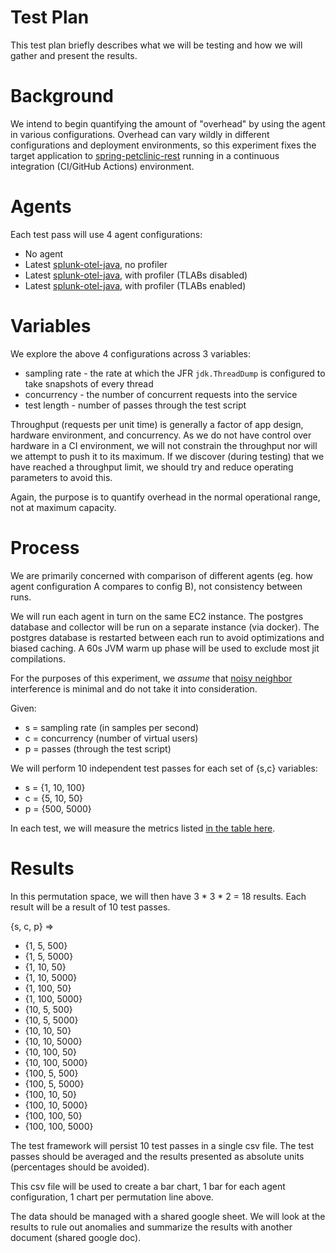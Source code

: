 # Test Plan

This test plan briefly describes what we will be testing and how we will 
gather and present the results.

# Background

We intend to begin quantifying the amount of "overhead" by using the agent in various configurations.
Overhead can vary wildly in different configurations and deployment environments, so this experiment 
fixes the target application to [spring-petclinic-rest](https://github.com/spring-petclinic/spring-petclinic-rest) 
running in a continuous integration (CI/GitHub Actions) environment.

# Agents

Each test pass will use 4 agent configurations:

* No agent
* Latest [splunk-otel-java](https://github.com/signalfx/splunk-otel-java), no profiler
* Latest [splunk-otel-java](https://github.com/signalfx/splunk-otel-java), with profiler (TLABs disabled)
* Latest [splunk-otel-java](https://github.com/signalfx/splunk-otel-java), with profiler (TLABs enabled)

# Variables

We explore the above 4 configurations across 3 variables:

* sampling rate - the rate at which the JFR `jdk.ThreadDump` is configured to take snapshots of every thread 
* concurrency - the number of concurrent requests into the service
* test length - number of passes through the test script

Throughput (requests per unit time) is generally a factor of app design, hardware environment, and concurrency.
As we do not have control over hardware in a CI environment, we will not constrain the throughput nor will
we attempt to push it to its maximum. If we discover (during testing) that we have reached a throughput
limit, we should try and reduce operating parameters to avoid this.

Again, the purpose is to quantify overhead in the normal operational range, not at maximum capacity.

# Process

We are primarily concerned with comparison of different agents (eg. how agent configuration A compares to config B),
not consistency between runs. 

We will run each agent in turn on the same EC2 instance. The postgres database and collector
will be run on a separate instance (via docker). The postgres database is restarted between each run to avoid optimizations
and biased caching. A 60s JVM warm up phase will be used to exclude most jit compilations.

For the purposes of this experiment, we _assume_ that [noisy neighbor](https://searchcloudcomputing.techtarget.com/definition/noisy-neighbor-cloud-computing-performance)
interference is minimal and do not take it into consideration.

Given:
* s = sampling rate (in samples per second)
* c = concurrency (number of virtual users)
* p = passes (through the test script)

We will perform 10 independent test passes for each set of {s,c} variables:

* s = {1, 10, 100} 
* c = {5, 10, 50}
* p = {500, 5000}

In each test, we will measure the metrics listed [in the table here](https://github.com/breedx-splk/opentelemetry-java-instrumentation/tree/main/benchmark-overhead#what-do-we-measure).

# Results

In this permutation space, we will then have 3 * 3 * 2 = 18 results. Each result will
be a result of 10 test passes.

{s, c, p} => 
* {1, 5, 500}
* {1, 5, 5000}
* {1, 10, 50}
* {1, 10, 5000}
* {1, 100, 50}
* {1, 100, 5000}
* {10, 5, 500}
* {10, 5, 5000}
* {10, 10, 50}
* {10, 10, 5000}
* {10, 100, 50}
* {10, 100, 5000}
* {100, 5, 500}
* {100, 5, 5000}
* {100, 10, 50}
* {100, 10, 5000}
* {100, 100, 50}
* {100, 100, 5000}

The test framework will persist 10 test passes in a single csv file.
The test passes should be averaged and the results presented as 
absolute units (percentages should be avoided).

This csv file will be used to create a bar chart, 1 bar for 
each agent configuration, 1 chart per permutation line above.

The data should be managed with a shared google sheet.
We will look at the results to rule out anomalies and 
summarize the results with another document (shared google doc).